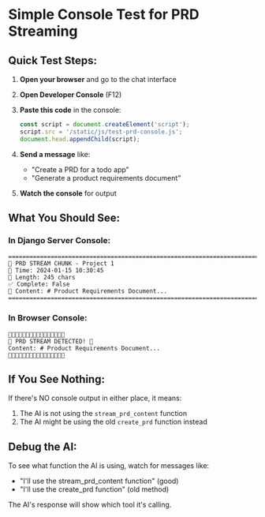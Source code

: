 # Simple Console Test for PRD Streaming

## Quick Test Steps:

1. **Open your browser** and go to the chat interface

2. **Open Developer Console** (F12)

3. **Paste this code** in the console:
   ```javascript
   const script = document.createElement('script');
   script.src = '/static/js/test-prd-console.js';
   document.head.appendChild(script);
   ```

4. **Send a message** like:
   - "Create a PRD for a todo app"
   - "Generate a product requirements document"

5. **Watch the console** for output

## What You Should See:

### In Django Server Console:
```
================================================================================
🔵 PRD STREAM CHUNK - Project 1
📅 Time: 2024-01-15 10:30:45
📏 Length: 245 chars
✅ Complete: False
📝 Content: # Product Requirements Document...
================================================================================
```

### In Browser Console:
```
🎯🎯🎯🎯🎯🎯🎯🎯🎯🎯🎯🎯🎯🎯🎯🎯
🎯 PRD STREAM DETECTED! 🎯
Content: # Product Requirements Document...
🎯🎯🎯🎯🎯🎯🎯🎯🎯🎯🎯🎯🎯🎯🎯🎯
```

## If You See Nothing:

If there's NO console output in either place, it means:
1. The AI is not using the `stream_prd_content` function
2. The AI might be using the old `create_prd` function instead

## Debug the AI:

To see what function the AI is using, watch for messages like:
- "I'll use the stream_prd_content function" (good)
- "I'll use the create_prd function" (old method)

The AI's response will show which tool it's calling.